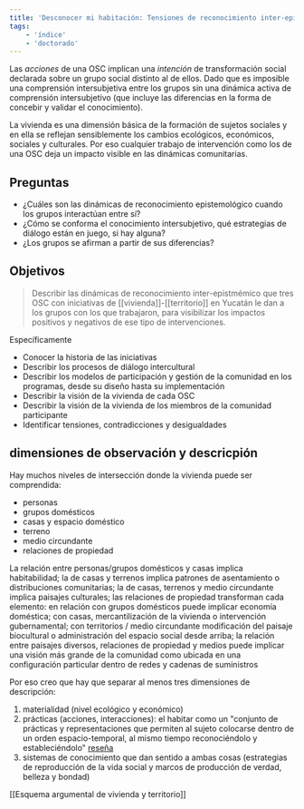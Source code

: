 ```yaml
---
title: 'Desconocer mi habitación: Tensiones de reconocimiento inter-epistémico en las prácticas de intervención de OSC con proyectos de vivienda en Yucatán'
tags: 
    - 'índice'
    - 'doctorado'
---
```

Las *acciones* de una OSC implican una *intención* de transformación social declarada sobre un grupo social distinto al de ellos. Dado que es imposible una comprensión intersubjetiva entre los grupos sin una dinámica activa de comprensión intersubjetivo (que incluye las diferencias en la forma de concebir y validar el conocimiento).

La vivienda es una dimensión básica de la formación de sujetos sociales y en ella se reflejan sensiblemente los cambios ecológicos, económicos, sociales y culturales. Por eso cualquier trabajo de intervención como los de una OSC deja un impacto visible en las dinámicas comunitarias.

## Preguntas

- ¿Cuáles son las dinámicas de reconocimiento epistemológico cuando los grupos interactúan entre sí?
- ¿Cómo se conforma el conocimiento intersubjetivo, qué estrategias de diálogo están en juego, si hay alguna?
- ¿Los grupos se afirman a partir de sus diferencias?

## Objetivos

>Describir las dinámicas de reconocimiento inter-epistmémico que tres OSC con iniciativas de [[vivienda]]-[[territorio]] en Yucatán le dan a los grupos con los que trabajaron, para visibilizar los impactos positivos y negativos de ese tipo de intervenciones.

Específicamente

- Conocer la historia de las iniciativas
- Describir los procesos de diálogo intercultural
- Describir los modelos de participación y gestión de la comunidad en los programas, desde su diseño hasta su implementación
- Describir la visión de la vivienda de cada OSC
- Describir la visión de la vivienda de los miembros de la comunidad participante
- Identificar tensiones, contradicciones y desigualdades

## dimensiones de observación y descricpión

Hay muchos niveles de intersección donde la vivienda puede ser comprendida:

- personas
- grupos domésticos
- casas y espacio doméstico
- terreno
- medio circundante
- relaciones de propiedad

La relación entre personas/grupos domésticos y casas implica habitabilidad; la de casas y terrenos implica patrones de asentamiento o distribuciones comunitarias; la de casas, terrenos y medio circundante implica paisajes culturales; las relaciones de propiedad transforman cada elemento: en relación con grupos domésticos puede implicar economía doméstica; con casas, mercantilización de la vivienda o intervención gubernamental; con territorios / medio circundante modificación del paisaje biocultural o administración del espacio social desde arriba; la relación entre paisajes diversos, relaciones de propiedad y medios puede implicar una visión más grande de la comunidad como ubicada en una configuración particular dentro de redes y cadenas de suministros

Por eso creo que hay que separar al menos tres dimensiones de descripción:

1. materialidad (nivel ecológico y económico)
2. prácticas (acciones, interacciones): el habitar como un "conjunto de prácticas y representaciones que permiten al sujeto colocarse dentro de un orden espacio-temporal, al mismo tiempo reconociéndolo y estableciéndolo" [reseña](http://www.scielo.org.mx/scielo.php?script=sci_arttext&pid=S0187-01732014000300008)
3. sistemas de conocimiento que dan sentido a ambas cosas (estrategias de reproducción de la vida social y marcos de producción de verdad, belleza y bondad)

[[Esquema argumental de vivienda y territorio]]